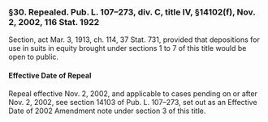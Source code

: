 ### §30. Repealed. Pub. L. 107–273, div. C, title IV, §14102(f), Nov. 2, 2002, 116 Stat. 1922 ###

Section, act Mar. 3, 1913, ch. 114, 37 Stat. 731, provided that depositions for use in suits in equity brought under sections 1 to 7 of this title would be open to public.

#### Effective Date of Repeal ####

Repeal effective Nov. 2, 2002, and applicable to cases pending on or after Nov. 2, 2002, see section 14103 of Pub. L. 107–273, set out as an Effective Date of 2002 Amendment note under section 3 of this title.